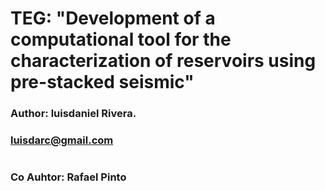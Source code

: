 
# TEG: "Development of a computational tool for the characterization of reservoirs using pre-stacked seismic"

### Author: 		luisdaniel Rivera.
### 	  		luisdarc@gmail.com
# 		    
### Co Auhtor:	Rafael Pinto	 



